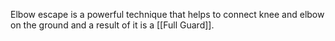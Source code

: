 Elbow escape is a powerful technique that helps to connect knee and elbow on the ground and a result of it is a [[Full Guard]].